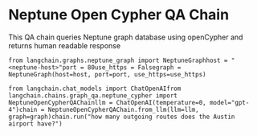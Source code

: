Neptune Open Cypher QA Chain
============================

This QA chain queries Neptune graph database using openCypher and returns human readable response

    from langchain.graphs.neptune_graph import NeptuneGraphhost = "<neptune-host>"port = 80use_https = Falsegraph = NeptuneGraph(host=host, port=port, use_https=use_https)

    from langchain.chat_models import ChatOpenAIfrom langchain.chains.graph_qa.neptune_cypher import NeptuneOpenCypherQAChainllm = ChatOpenAI(temperature=0, model="gpt-4")chain = NeptuneOpenCypherQAChain.from_llm(llm=llm, graph=graph)chain.run("how many outgoing routes does the Austin airport have?")